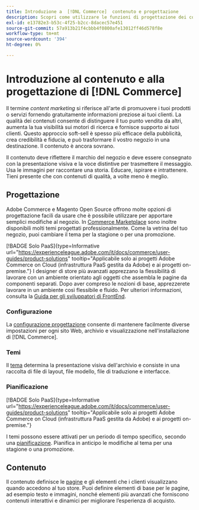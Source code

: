 ```yaml
---
title: Introduzione a  [!DNL Commerce]  contenuto e progettazione
description: Scopri come utilizzare le funzioni di progettazione dei contenuti e del sito per riflettere il branding e lo stile sul tuo store.
exl-id: e13782e3-b53c-4f25-b2cc-8dacec57e451
source-git-commit: 57a913b21f4cbbb4f0800afe13012ff46d578f8e
workflow-type: tm+mt
source-wordcount: '394'
ht-degree: 0%

---
```


# Introduzione al contenuto e alla progettazione di [!DNL Commerce]

Il termine _content marketing_ si riferisce all&#39;arte di promuovere i tuoi prodotti o servizi fornendo gratuitamente informazioni preziose ai tuoi clienti. La qualità dei contenuti consente di distinguere il tuo punto vendita da altri, aumenta la tua visibilità sui motori di ricerca e fornisce supporto ai tuoi clienti. Questo approccio soft-sell è spesso più efficace della pubblicità, crea credibilità e fiducia, e può trasformare il vostro negozio in una destinazione. Il contenuto è ancora sovrano.

Il contenuto deve riflettere il marchio del negozio e deve essere consegnato con la presentazione visiva e la voce distintive per trasmettere il messaggio. Usa le immagini per raccontare una storia. Educare, ispirare e intrattenere. Tieni presente che con contenuti di qualità, a volte meno è meglio.

## Progettazione

Adobe Commerce e Magento Open Source offrono molte opzioni di progettazione facili da usare che è possibile utilizzare per apportare semplici modifiche al negozio. In [Commerce Marketplace](../getting-started/commerce-marketplace.md) sono inoltre disponibili molti temi progettati professionalmente. Come la vetrina del tuo negozio, puoi cambiare il tema per la stagione o per una promozione.

[!BADGE Solo PaaS]{type=Informative url="https://experienceleague.adobe.com/it/docs/commerce/user-guides/product-solutions" tooltip="Applicabile solo ai progetti Adobe Commerce on Cloud (infrastruttura PaaS gestita da Adobe) e ai progetti on-premise."} I designer di store più avanzati apprezzano la flessibilità di lavorare con un ambiente orientato agli oggetti che assembla le pagine da componenti separati. Dopo aver compreso le nozioni di base, apprezzerete lavorare in un ambiente così flessibile e fluido. Per ulteriori informazioni, consulta la [Guida per gli sviluppatori di FrontEnd][1].

### Configurazione

La [configurazione progettazione](configuration.md) consente di mantenere facilmente diverse impostazioni per ogni sito Web, archivio e visualizzazione nell&#39;installazione di [!DNL Commerce].

### Temi

Il [tema](themes.md) determina la presentazione visiva dell&#39;archivio e consiste in una raccolta di file di layout, file modello, file di traduzione e interfacce.

### Pianificazione

[!BADGE Solo PaaS]{type=Informative url="https://experienceleague.adobe.com/it/docs/commerce/user-guides/product-solutions" tooltip="Applicabile solo ai progetti Adobe Commerce on Cloud (infrastruttura PaaS gestita da Adobe) e ai progetti on-premise."}

I temi possono essere attivati per un periodo di tempo specifico, secondo una [pianificazione](schedule.md). Pianifica in anticipo le modifiche al tema per una stagione o una promozione.

## Contenuto

Il contenuto definisce le [pagine](pages.md) e gli elementi che i clienti visualizzano quando accedono al tuo store. Puoi definire elementi di base per le pagine, ad esempio testo e immagini, nonché elementi più avanzati che forniscono contenuti interattivi e dinamici per migliorare l’esperienza di acquisto.

[1]: https://developer.adobe.com/commerce/frontend-core/guide/
